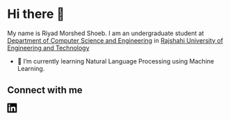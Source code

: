# Hi there 👋
My name is Riyad Morshed Shoeb. I am an undergraduate student at [Department of Computer Science and Engineering](https://www.cse.ruet.ac.bd/) in [Rajshahi University of Engineering and Technology](https://www.ruet.ac.bd)

- 🌱 I’m currently learning Natural Language Processing using Machine Learning.

**Connect with me**
----
[<img src="linkedin.svg" alt="rmshoeb | LinkedIn" width="22px">](https://www.likedin.com/in/rmshoeb)

<!--
**rmShoeb/rmShoeb** is a ✨ _special_ ✨ repository because its `README.md` (this file) appears on your GitHub profile.

Here are some ideas to get you started:

- 🔭 I’m currently working on ...
- 🌱 I’m currently learning ...
- 👯 I’m looking to collaborate on ...
- 🤔 I’m looking for help with ...
- 💬 Ask me about ...
- 📫 How to reach me: ...
- 😄 Pronouns: ...
- ⚡ Fun fact: ...
-->
